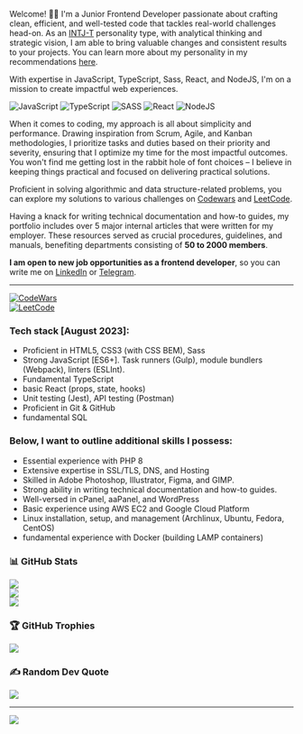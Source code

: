 Welcome! 👋🏼 
I'm a Junior Frontend Developer passionate about crafting clean, efficient, and well-tested code that tackles real-world challenges head-on. As an [INTJ-T](https://www.16personalities.com/intj-personality) personality type, with  analytical thinking and strategic vision, I am able to bring valuable changes and consistent results to your projects. You can learn more about my personality in my recommendations [here](https://www.linkedin.com/in/dmytro-lutsenko-ba86a322a/).

With expertise in JavaScript, TypeScript, Sass, React, and NodeJS, I'm on a mission to create impactful web experiences.

![JavaScript](https://img.shields.io/badge/javascript-%23323330.svg?style=for-the-badge&logo=javascript&logoColor=%23F7DF1E)
![TypeScript](https://img.shields.io/badge/typescript-%23007ACC.svg?style=for-the-badge&logo=typescript&logoColor=white)
![SASS](https://img.shields.io/badge/SASS-hotpink.svg?style=for-the-badge&logo=SASS&logoColor=white)
![React](https://img.shields.io/badge/react-%2320232a.svg?style=for-the-badge&logo=react&logoColor=%2361DAFB)
![NodeJS](https://img.shields.io/badge/node.js-6DA55F?style=for-the-badge&logo=node.js&logoColor=white)

When it comes to coding, my approach is all about simplicity and performance. Drawing inspiration from Scrum, Agile, and Kanban methodologies, I prioritize tasks and duties based on their priority and severity, ensuring that I optimize my time for the most impactful outcomes. You won't find me getting lost in the rabbit hole of font choices – I believe in keeping things practical and focused on delivering practical solutions. 

Proficient in solving algorithmic and data structure-related problems, you can explore my solutions to various challenges on [Codewars](https://www.codewars.com/users/dmlt/) and [LeetCode](https://leetcode.com/matthewmonroe/).

Having a knack for writing technical documentation and how-to guides, my portfolio includes over 5 major internal articles that were written for my employer. These resources served as crucial procedures, guidelines, and manuals, benefiting departments consisting of **50 to 2000 members**.

**I am open to new job opportunities as a frontend developer**, so you can write me on [LinkedIn](https://www.linkedin.com/in/dmytro-lutsenko-ba86a322a/) or [Telegram](https://t.me/kraddyreckle).

---
[![CodeWars](https://www.codewars.com/users/dmlt/badges/large)](https://www.codewars.com/users/dmlt/)<br>
[![LeetCode](https://leetcard.jacoblin.cool/matthewmonroe?theme=nord&font=Fira%20Code)](https://leetcode.com/matthewmonroe/)

### Tech stack [August 2023]:
- Proficient in HTML5, CSS3 (with CSS BEM), Sass
- Strong JavaScript [ES6+]. Task runners (Gulp), module bundlers (Webpack), linters (ESLInt).
- Fundamental TypeScript
- basic React (props, state, hooks)
- Unit testing (Jest), API testing (Postman)
- Proficient in Git & GitHub
- fundamental SQL

### Below, I want to outline additional skills I possess:
- Essential experience with PHP 8
- Extensive expertise in SSL/TLS, DNS, and Hosting
- Skilled in Adobe Photoshop, Illustrator, Figma, and GIMP.
- Strong ability in writing technical documentation and how-to guides.
- Well-versed in cPanel, aaPanel, and WordPress
- Basic experience using AWS EC2 and Google Cloud Platform
- Linux installation, setup, and management (Archlinux, Ubuntu, Fedora, CentOS)
- fundamental experience with Docker (building LAMP containers)

### 📊 GitHub Stats
![](https://github-readme-stats.vercel.app/api?username=dmltdev&theme=dracula&hide_border=false&include_all_commits=false&count_private=false)<br/>
![](https://github-readme-streak-stats.herokuapp.com/?user=dmltdev&theme=dracula&hide_border=false)<br/>
![](https://github-readme-stats.vercel.app/api/top-langs/?username=dmltdev&theme=dracula&hide_border=false&include_all_commits=false&count_private=false&layout=compact)

### 🏆 GitHub Trophies
![](https://github-profile-trophy.vercel.app/?username=dmltdev&theme=dracula&no-frame=false&no-bg=true&margin-w=4)

### ✍️ Random Dev Quote
![](https://quotes-github-readme.vercel.app/api?type=horizontal&theme=tokyonight)

---
[![](https://visitcount.itsvg.in/api?id=dmltdev&icon=9&color=6)](https://visitcount.itsvg.in)

<!-- Proudly created with GPRM ( https://gprm.itsvg.in ) -->
